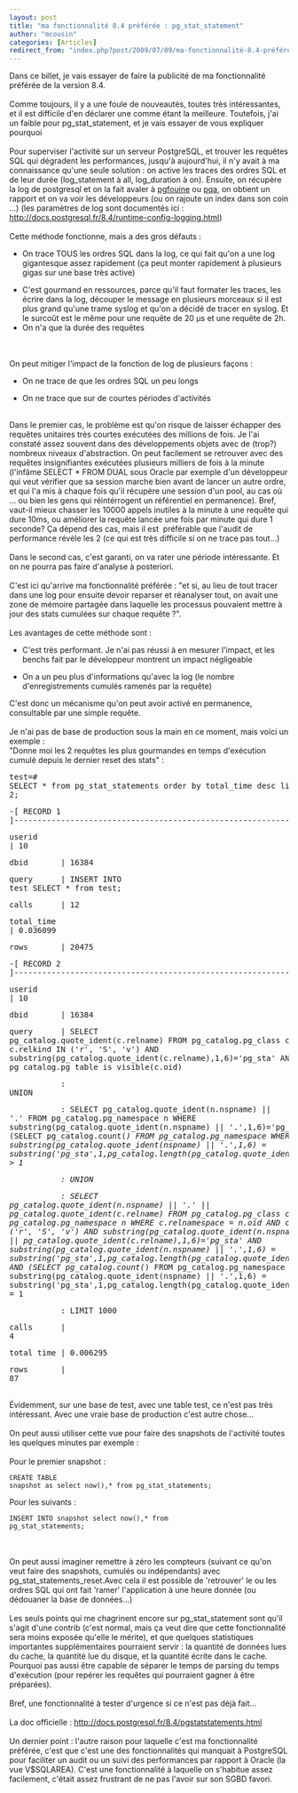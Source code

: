```yaml
---
layout: post
title: "ma fonctionnalité 8.4 préférée : pg_stat_statement"
author: "mcousin"
categories: [Articles]
redirect_from: "index.php?post/2009/07/09/ma-fonctionnalité-8.4-préférée-%3A-pg_stat_statement"
---
```





<!--more-->


Dans ce billet,  je vais essayer de faire la publicité de ma fonctionnalité préférée de la version 8.4.<br /><br />Comme toujours, il y a une foule de nouveautés, toutes très intéressantes, et il est difficile d'en déclarer une comme étant la meilleure. Toutefois, j'ai un faible pour pg_stat_statement, et je vais essayer de vous expliquer pourquoi<br /><br />Pour superviser l'activité sur un serveur PostgreSQL, et trouver les requêtes SQL qui dégradent les performances, jusqu'à aujourd'hui, il n'y avait à ma connaissance qu'une seule solution : on active les traces des ordres SQL et de leur durée (log_statement à all, log_duration à on). Ensuite, on récupère la log de postgresql et on la fait avaler à <a href="http://pgfouine.projects.postgresql.org/">pgfouine</a> ou <a href="http://pgfoundry.org/projects/pqa/">pqa</a>, on obtient un rapport et on va voir les développeurs (ou on rajoute un index dans son coin ...) (les paramètres de log sont documentés ici : <a href="http://docs.postgresql.fr/8.4/runtime-config-logging.html">http://docs.postgresql.fr/8.4/runtime-config-logging.html)</a><br /><br />Cette méthode fonctionne, mais a des gros défauts :<br /><ul><li>On trace TOUS les ordres SQL dans la log, ce qui fait qu'on a une log gigantesque assez rapidement (ça peut monter rapidement à plusieurs gigas sur une base très active)</li>

<li>C'est gourmand en ressources, parce qu'il faut formater les traces, les écrire dans la log, découper le message en plusieurs morceaux si il est plus grand qu'une trame syslog et qu'on a décidé de tracer en syslog. Et le surcoût est le même pour une requête de 20 µs et une requête de 2h.</li>

<li>On n'a que la durée des requêtes</li>

</ul>

<br /><br />On peut mitiger l'impact de la fonction de log de plusieurs façons :<br /><ul><li>On ne trace de que les ordres SQL un peu longs</li>

<li>On ne trace que sur de courtes périodes d'activités</li>

</ul>

<br />Dans le premier cas, le problème est qu'on risque de laisser échapper des requêtes unitaires très courtes exécutées des millions de fois. Je l'ai constaté assez souvent dans des développements objets avec de (trop?) nombreux niveaux d'abstraction. On peut facilement se retrouver avec des requêtes insignifiantes exécutées plusieurs milliers de fois à la minute (l'infâme SELECT * FROM DUAL sous Oracle par exemple d'un développeur qui veut vérifier que sa session marche bien avant de lancer un autre ordre, et qui l'a mis à chaque fois qu'il récupère une session d'un pool, au cas où ... ou bien les gens qui réintérrogent un référentiel en permanence). Bref, vaut-il mieux chasser les 10000 appels inutiles à la minute à une requête qui dure 10ms, ou améliorer la requête lancée une fois par minute qui dure 1 seconde? Ça dépend des cas, mais il est&nbsp; préférable que l'audit de performance révèle les 2 (ce qui est très difficile si on ne trace pas tout...)<br /><br />Dans le second cas, c'est garanti, on va rater une période intéressante. Et on ne pourra pas faire d'analyse à posteriori.<br /><br />C'est ici qu'arrive ma fonctionnalité préférée : "et si, au lieu de tout tracer dans une log pour ensuite devoir reparser et réanalyser tout, on avait une zone de mémoire partagée dans laquelle les processus pouvaient mettre à jour des stats cumulées sur chaque requête ?".<br /><br />Les avantages de cette méthode sont :<br /><ul><li>C'est très performant. Je n'ai pas réussi à en mesurer l'impact, et les benchs fait par le développeur montrent un impact négligeable</li>

<li>On a un peu plus d'informations qu'avec la log (le nombre d'enregistrements cumulés ramenés par la requête)</li>

</ul>

C'est donc un mécanisme qu'on peut avoir activé en permanence, consultable par une simple requête.<br /><br />Je n'ai pas de base de production sous la main en ce moment, mais voici un exemple :<br />"Donne moi les 2 requêtes les plus gourmandes en temps d'exécution cumulé depuis le dernier reset des stats" :<br /><pre>test=# SELECT * from pg_stat_statements order by total_time desc limit 2;</pre><pre>-[ RECORD 1 ]------------------------------------------------------------------------------------------------------------------------------------------------------------------------------------------------------------------------------------------------------------------------------------------------------------------------------------------------------------------------------------------------------------------------------------------------------------------------------------------------------------------------------------------------------------------------------------------------------------------------------------------------------------------------</pre><pre>userid&nbsp;&nbsp;&nbsp;&nbsp; | 10</pre><pre>dbid&nbsp;&nbsp;&nbsp;&nbsp;&nbsp;&nbsp; | 16384</pre><pre>query&nbsp;&nbsp;&nbsp;&nbsp;&nbsp; | INSERT INTO test SELECT * from test;</pre><pre>calls&nbsp;&nbsp;&nbsp;&nbsp;&nbsp; | 12</pre><pre>total_time | 0.036099</pre><pre>rows&nbsp;&nbsp;&nbsp;&nbsp;&nbsp;&nbsp; | 20475</pre><pre>-[ RECORD 2 ]------------------------------------------------------------------------------------------------------------------------------------------------------------------------------------------------------------------------------------------------------------------------------------------------------------------------------------------------------------------------------------------------------------------------------------------------------------------------------------------------------------------------------------------------------------------------------------------------------------------------------------------------------------------------</pre><pre>userid&nbsp;&nbsp;&nbsp;&nbsp; | 10</pre><pre>dbid&nbsp;&nbsp;&nbsp;&nbsp;&nbsp;&nbsp; | 16384</pre><pre>query&nbsp;&nbsp;&nbsp;&nbsp;&nbsp; | SELECT pg_catalog.quote_ident(c.relname) FROM pg_catalog.pg_class c WHERE c.relkind IN ('r', 'S', 'v') AND substring(pg_catalog.quote_ident(c.relname),1,6)='pg_sta' AND pg_catalog.pg_table_is_visible(c.oid)</pre><pre>&nbsp;&nbsp;&nbsp;&nbsp;&nbsp;&nbsp;&nbsp;&nbsp;&nbsp;&nbsp; : UNION</pre><pre>&nbsp;&nbsp;&nbsp;&nbsp;&nbsp;&nbsp;&nbsp;&nbsp;&nbsp;&nbsp; : SELECT pg_catalog.quote_ident(n.nspname) || '.' FROM pg_catalog.pg_namespace n WHERE substring(pg_catalog.quote_ident(n.nspname) || '.',1,6)='pg_sta' AND (SELECT pg_catalog.count(*) FROM pg_catalog.pg_namespace WHERE substring(pg_catalog.quote_ident(nspname) || '.',1,6) = substring('pg_sta',1,pg_catalog.length(pg_catalog.quote_ident(nspname))+1)) &gt; 1</pre><pre>&nbsp;&nbsp;&nbsp;&nbsp;&nbsp;&nbsp;&nbsp;&nbsp;&nbsp;&nbsp; : UNION</pre><pre>&nbsp;&nbsp;&nbsp;&nbsp;&nbsp;&nbsp;&nbsp;&nbsp;&nbsp;&nbsp; : SELECT pg_catalog.quote_ident(n.nspname) || '.' || pg_catalog.quote_ident(c.relname) FROM pg_catalog.pg_class c, pg_catalog.pg_namespace n WHERE c.relnamespace = n.oid AND c.relkind IN ('r', 'S', 'v') AND substring(pg_catalog.quote_ident(n.nspname) || '.' || pg_catalog.quote_ident(c.relname),1,6)='pg_sta' AND substring(pg_catalog.quote_ident(n.nspname) || '.',1,6) = substring('pg_sta',1,pg_catalog.length(pg_catalog.quote_ident(n.nspname))+1) AND (SELECT pg_catalog.count(*) FROM pg_catalog.pg_namespace WHERE substring(pg_catalog.quote_ident(nspname) || '.',1,6) = substring('pg_sta',1,pg_catalog.length(pg_catalog.quote_ident(nspname))+1)) = 1</pre><pre>&nbsp;&nbsp;&nbsp;&nbsp;&nbsp;&nbsp;&nbsp;&nbsp;&nbsp;&nbsp; : LIMIT 1000</pre><pre>calls&nbsp;&nbsp;&nbsp;&nbsp;&nbsp; | 4</pre><pre>total_time | 0.006295</pre><pre>rows&nbsp;&nbsp;&nbsp;&nbsp;&nbsp;&nbsp; | 87</pre><br />Évidemment, sur une base de test, avec une table test, ce n'est pas très intéressant. Avec une vraie base de production c'est autre chose...<br /><br />On peut aussi utiliser cette vue pour faire des snapshots de l'activité toutes les quelques minutes par exemple :<br /><br />Pour le premier snapshot :<br /><pre><code>CREATE TABLE snapshot as select now(),* from pg_stat_statements;</code></pre>Pour les suivants :<br /><pre><code>INSERT INTO snapshot select now(),* from pg_stat_statements;</code></pre><br /><br />On peut aussi imaginer remettre à zéro les compteurs (suivant ce qu'on veut faire des snapshots, cumulés ou indépendants) avec pg_stat_statements_reset.Avec cela il est possible de 'retrouver' le ou les ordres SQL qui ont fait 'ramer' l'application à une heure donnée (ou dédouaner la base de données...)<br /><br />Les seuls points qui me chagrinent encore sur pg_stat_statement sont qu'il s'agit d'une contrib (c'est normal, mais ça veut dire que cette fonctionnalité sera moins exposée qu'elle le mérite), et que quelques statistiques importantes supplémentaires pourraient servir : la quantité de données lues du cache, la quantité lue du disque, et la quantité écrite dans le cache. Pourquoi pas aussi être capable de séparer le temps de parsing du temps d'exécution (pour repérer les requêtes qui pourraient gagner à être préparées).<br /><br />Bref, une fonctionnalité à tester d'urgence si ce n'est pas déjà fait...<br /><br />La doc officielle : <a href="http://docs.postgresql.fr/8.4/pgstatstatements.html">http://docs.postgresql.fr/8.4/pgstatstatements.html</a><br /><br />Un dernier point : l'autre raison pour laquelle c'est ma fonctionnalité préférée, c'est que c'est une des fonctionnalités qui manquait à PostgreSQL pour faciliter un audit ou un suivi des performances par rapport à Oracle (la vue V$SQLAREA). C'est une fonctionnalité à laquelle on s'habitue assez facilement, c'était assez frustrant de ne pas l'avoir sur son SGBD favori.<br />
